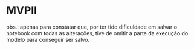 # MVPII

obs.: apenas para constatar que, por ter tido dificuldade em salvar o notebook com todas as alterações, tive de omitir a parte da execução do modelo para conseguir ser salvo.
